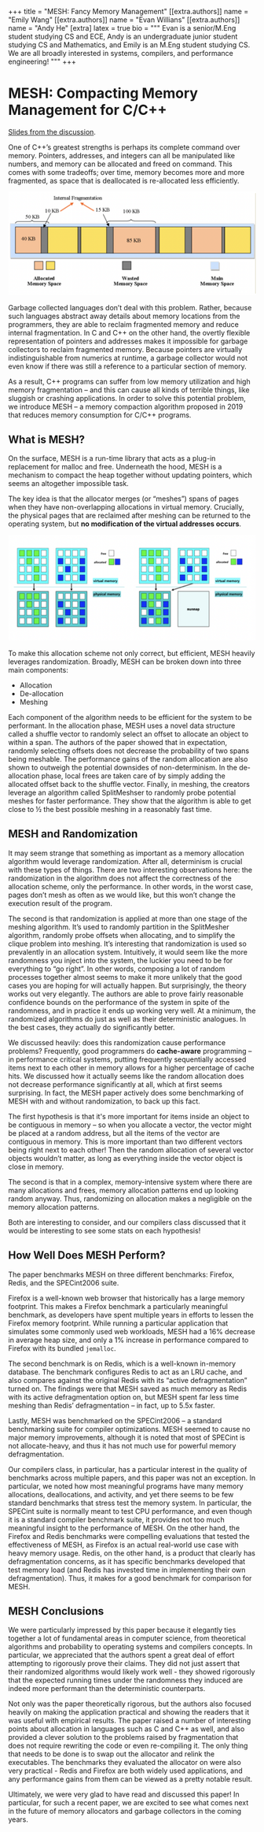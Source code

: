 +++
title = "MESH: Fancy Memory Management"
[[extra.authors]]
name = "Emily Wang"
[[extra.authors]]
name = "Evan Willians"
[[extra.authors]]
name = "Andy He"
[extra]
latex = true
bio = """
	Evan is a senior/M.Eng student studying CS and ECE, Andy is an undergraduate junior student studying CS and Mathematics, and Emily is an M.Eng student studying CS. We are all broadly interested in systems, compilers, and performance engineering! 
"""
+++

MESH: Compacting Memory Management for C/C++
=======

[Slides from the discussion](https://docs.google.com/presentation/d/1jXN5Mw2OoxTb2xZIWJ99IOZckettdM7JpnBsvT5G6s8/edit?usp=sharing).


One of C++’s greatest strengths is perhaps its complete command over memory. Pointers, addresses, and integers can all be manipulated like numbers, and memory can be allocated and freed on command. This comes with some tradeoffs; over time, memory becomes more and more fragmented, as space that is deallocated is re-allocated less efficiently. 

![Fragmentation](fragmentation.png "Figure 1. Memory fragmentation, from er.yuvayana.org")

Garbage collected languages don’t deal with this problem. Rather, because such languages abstract away details about memory locations from the programmers, they are able to reclaim fragmented memory and reduce internal fragmentation. In C and C++ on the other hand, the overtly flexible representation of pointers and addresses makes it impossible for garbage collectors to reclaim fragmented memory. Because pointers are virtually indistinguishable from numerics at runtime, a garbage collector would not even know if there was still a reference to a particular section of memory.

As a result, C++ programs can suffer from low memory utilization and high memory fragmentation – and this can cause all kinds of terrible things, like sluggish or crashing applications. In order to solve this potential problem, we introduce MESH – a memory compaction algorithm proposed in 2019 that reduces memory consumption for C/C++ programs. 

What is MESH?
-------------

On the surface, MESH is a run-time library that acts as a plug-in replacement for malloc and free. Underneath the hood, MESH is a mechanism to compact the heap together without updating pointers, which seems an altogether impossible task. 

The key idea is that the allocator merges (or “meshes”) spans of pages when they have non-overlapping allocations in virtual memory. Crucially, the physical pages that are reclaimed after meshing can be returned to the operating system, but **no modification of the virtual addresses occurs**. 

![Meshing](mesh.png "Figure 2. Meshing memory")

To make this allocation scheme not only correct, but efficient, MESH heavily leverages randomization. Broadly, MESH can be broken down into three main components:

 - Allocation
 - De-allocation
 - Meshing

Each component of the algorithm needs to be efficient for the system to be performant. In the allocation phase, MESH uses a novel data structure called a shuffle vector to randomly select an offset to allocate an object to within a span. The authors of the paper showed that in expectation, randomly selecting offsets does not decrease the probability of two spans being meshable. The performance gains of the random allocation are also shown to outweigh the potential downsides of non-determinism. In the de-allocation phase, local frees are taken care of by simply adding the allocated offset back to the shuffle vector. Finally, in meshing, the creators leverage an algorithm called SplitMeshser to randomly probe potential meshes for faster performance. They show that the algorithm is able to get close to ½ the best possible meshing in a reasonably fast time. 

MESH and Randomization
----------------------

It may seem strange that something as important as a memory allocation algorithm would leverage randomization. After all, determinism is crucial with these types of things. There are two interesting observations here: the randomization in the algorithm does not affect the correctness of the allocation scheme, only the performance. In other words, in the worst case, pages don’t mesh as often as we would like, but this won’t change the execution result of the program. 

The second is that randomization is applied at more than one stage of the meshing algorithm. It’s used to randomly partition in the SplitMesher algorithm, randomly probe offsets when allocating, and to simplify the clique problem into meshing. It’s interesting that randomization is used so prevalently in an allocation system. Intuitively, it would seem like the more randomness you inject into the system, the luckier you need to be for everything to “go right”. In other words, composing a lot of random processes together almost seems to make it more unlikely that the good cases you are hoping for will actually happen. But surprisingly, the theory works out very elegantly. The authors are able to prove fairly reasonable confidence bounds on the performance of the system in spite of the randomness, and in practice it ends up working very well. At a minimum, the randomized algorithms do just as well as their deterministic analogues. In the best cases, they actually do significantly better. 

We discussed heavily: does this randomization cause performance problems? Frequently, good programmers do **cache-aware** programming – in performance critical systems, putting frequently sequentially accessed items next to each other in memory allows for a higher percentage of cache hits. We discussed how it actually seems like the random allocation does not decrease performance significantly at all, which at first seems surprising. In fact, the MESH paper actively does some benchmarking of MESH with and without randomization, to back up this fact.

The first hypothesis is that it's more important for items inside an object to be contiguous in memory – so when you allocate a vector, the vector might be placed at a random address, but all the items of the vector are contiguous in memory. This is more important than two different vectors being right next to each other! Then the random allocation of several vector objects wouldn’t matter, as long as everything inside the vector object is close in memory.

The second is that in a complex, memory-intensive system where there are many allocations and frees, memory allocation patterns end up looking random anyway. Thus, randomizing on allocation makes a negligible on the memory allocation patterns.

Both are interesting to consider, and our compilers class discussed that it would be interesting to see some stats on each hypothesis!

How Well Does MESH Perform?
---------------------------

The paper benchmarks MESH on three different benchmarks: Firefox, Redis, and the SPECint2006 suite. 

Firefox is a well-known web browser that historically has a large memory footprint. This makes a Firefox benchmark a particularly meaningful benchmark, as developers have spent multiple years in efforts to lessen the Firefox memory footprint. While running a particular application that simulates some commonly used web workloads, MESH had a 16% decrease in average heap size, and only a 1% increase in performance compared to Firefox with its bundled `jemalloc`. 

The second benchmark is on Redis, which is a well-known in-memory database. The benchmark configures Redis to act as an LRU cache, and also compares against the original Redis with its “active defragmentation” turned on. The findings were that MESH saved as much memory as Redis with its active defragmentation option on, but MESH spent far less time meshing than Redis’ defragmentation – in fact, up to 5.5x faster.

Lastly, MESH was benchmarked on the SPECint2006 – a standard benchmarking suite for compiler optimizations. MESH seemed to cause no major memory improvements, although it is noted that most of SPECint is not allocate-heavy, and thus it has not much use for powerful memory defragmentation.  

 Our compilers class, in particular, has a particular interest in the quality of benchmarks across multiple papers, and this paper was not an exception. In particular, we noted how most meaningful programs have many memory allocations, deallocations, and activity, and yet there seems to be few standard benchmarks that stress test the memory system. In particular, the SPECint suite is normally meant to test CPU performance, and even though it is a standard compiler benchmark suite, it provides not too much meaningful insight to the performance of MESH. On the other hand, the Firefox and Redis benchmarks were compelling evaluations that tested the effectiveness of MESH, as Firefox is an actual real-world use case with heavy memory usage. Redis, on the other hand, is a product that clearly has defragmentation concerns, as it has specific benchmarks developed that test memory load (and Redis has invested time in implementing their own defragmentation). Thus, it makes for a good benchmark for comparison for MESH. 

MESH Conclusions
----------------

We were particularly impressed by this paper because it elegantly ties together a lot of fundamental areas in computer science, from theoretical algorithms and probability to operating systems and compilers concepts. In particular, we appreciated that the authors spent a great deal of effort attempting to rigorously prove their claims. They did not just assert that their randomized algorithms would likely work well - they showed rigorously that the expected running times under the randomness they induced are indeed more performant than the deterministic counterparts. 

Not only was the paper theoretically rigorous, but the authors also focused heavily on making the application practical and showing the readers that it was useful with empirical results. The paper raised a number of interesting points about allocation in languages such as C and C++ as well, and also provided a clever solution to the problems raised by fragmentation that does not require rewriting the code or even re-compiling it. The only thing that needs to be done is to swap out the allocator and relink the executables. The benchmarks they evaluated the allocator on were also very practical - Redis and Firefox are both widely used applications, and any performance gains from them can be viewed as a pretty notable result. 

Ultimately, we were very glad to have read and discussed this paper! In particular, for such a recent paper, we are excited to see what comes next in the future of memory allocators and garbage collectors in the coming years. 
